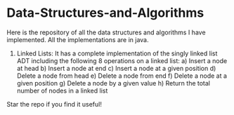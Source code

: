 # Data-Structures-and-Algorithms
Here is the repository of all the data structures and algorithms I have implemented. All the implementations are in java.
1) Linked Lists:
It has a complete implementation of the singly linked list ADT including the following 8 operations on a linked list:
a) Insert a node at head
b) Insert a node at end
c) Insert a node at a given position
d) Delete a node from head
e) Delete a node from end
f) Delete a node at a given position
g) Delete a node by a given value
h) Return the total number of nodes in a linked list

Star the repo if you find it useful!
